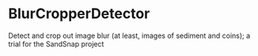 # BlurCropperDetector
Detect and crop out image blur (at least, images of sediment and coins); a trial for the SandSnap project
